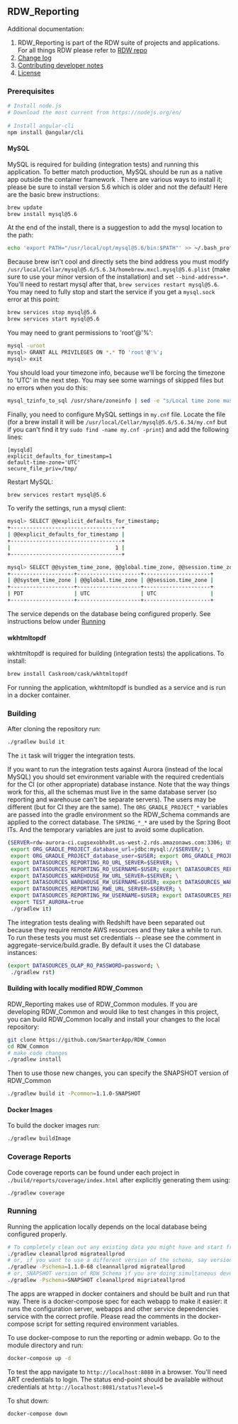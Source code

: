 ## RDW_Reporting

Additional documentation:
1. RDW_Reporting is part of the RDW suite of projects and applications. For all things RDW please refer to 
[RDW repo](https://github.com/SmarterApp/RDW)
1. [Change log](CHANGELOG.md)
1. [Contributing developer notes](CONTRIBUTING.md)
1. [License](LICENSE)

### Prerequisites
```bash
# Install node.js
# Download the most current from https://nodejs.org/en/
 
# Install angular-cli
npm install @angular/cli
```

#### MySQL
MySQL is required for building (integration tests) and running this application. To better match production, MySQL
should be run as a native app outside the container framework . There are various ways to install it; please be sure 
to install version 5.6 which is older and not the default! Here are the basic brew instructions:
```bash
brew update
brew install mysql@5.6
```
At the end of the install, there is a suggestion to add the mysql location to the path:
```bash
echo 'export PATH="/usr/local/opt/mysql@5.6/bin:$PATH"' >> ~/.bash_profile
```

Because brew isn't cool and directly sets the bind address you must modify `/usr/local/Cellar/mysql@5.6/5.6.34/homebrew.mxcl.mysql@5.6.plist` 
(make sure to use your minor version of the installation) and set `--bind-address=*`. 
You'll need to restart mysql after that, `brew services restart mysql@5.6`. You may need to fully stop and start
the service if you get a `mysql.sock` error at this point:
```bash
brew services stop mysql@5.6
brew services start mysql@5.6 
```

You may need to grant permissions to 'root'@'%':
```bash
mysql -uroot
mysql> GRANT ALL PRIVILEGES ON *.* TO 'root'@'%';
mysql> exit
```

You should load your timezone info, because we'll be forcing the timezone to 'UTC' in the next step. You may see 
some warnings of skipped files but no errors when you do this:
```bash
mysql_tzinfo_to_sql /usr/share/zoneinfo | sed -e "s/Local time zone must be set--see zic manual page/local/" | mysql -u root mysql
```

Finally, you need to configure MySQL settings in `my.cnf` file. Locate the file (for a brew install it will be
`/usr/local/Cellar/mysql@5.6/5.6.34/my.cnf` but if you can't find it try `sudo find -name my.cnf -print`) 
and add the following lines:
```
[mysqld]
explicit_defaults_for_timestamp=1
default-time-zone='UTC'
secure_file_priv=/tmp/
```

Restart MySQL:
```bash
brew services restart mysql@5.6
```

To verify the settings, run a mysql client:
```bash
mysql> SELECT @@explicit_defaults_for_timestamp;
+-----------------------------------+
| @@explicit_defaults_for_timestamp |
+-----------------------------------+
|                                 1 |
+-----------------------------------+

mysql> SELECT @@system_time_zone, @@global.time_zone, @@session.time_zone;
+--------------------+--------------------+---------------------+
| @@system_time_zone | @@global.time_zone | @@session.time_zone |
+--------------------+--------------------+---------------------+
| PDT                | UTC                | UTC                 |
+--------------------+--------------------+---------------------+
```

The service depends on the database being configured properly. See instructions below under [Running](#running) 

#### wkhtmltopdf
wkhtmltopdf is required for building (integration tests) the applications. To install:
```bash
brew install Caskroom/cask/wkhtmltopdf
```
For running the application, wkhtmltopdf is bundled as a service and is run in a docker container.

### Building
After cloning the repository run:
```bash
./gradlew build it
```
The `it` task will trigger the integration tests.

If you want to run the integration tests against Aurora (instead of the local MySQL) you should set environment
variable with the required credentials for the CI (or other appropriate) database instance. Note that the way things
work for this, all the schemas must live in the same database server (so reporting and warehouse can't be separate
servers). The users may be different (but for CI they are the same). The `ORG_GRADLE_PROJECT_*` variables are passed
into the gradle environment so the RDW_Schema commands are applied to the correct database. The `SPRING_*_*` are used
by the Spring Boot ITs. And the temporary variables are just to avoid some duplication.
```bash
(SERVER=rdw-aurora-ci.cugsexobhx8t.us-west-2.rds.amazonaws.com:3306; USER=sbac; PSWD=password; \
 export ORG_GRADLE_PROJECT_database_url=jdbc:mysql://$SERVER/; \
 export ORG_GRADLE_PROJECT_database_user=$USER; export ORG_GRADLE_PROJECT_database_password=$PSWD; \
 export DATASOURCES_REPORTING_RO_URL_SERVER=$SERVER; \
 export DATASOURCES_REPORTING_RO_USERNAME=$USER; export DATASOURCES_REPORTING_RO_PASSWORD=$PSWD; \
 export DATASOURCES_WAREHOUSE_RW_URL_SERVER=$SERVER; \
 export DATASOURCES_WAREHOUSE_RW_USERNAME=$USER; export DATASOURCES_WAREHOUSE_RW_PASSWORD=$PSWD; \
 export DATASOURCES_REPORTING_RWE_URL_SERVER=$SERVER; \
 export DATASOURCES_REPORTING_RW_USERNAME=$USER; export DATASOURCES_REPORTING_RW_PASSWORD=$PSWD; \
 export TEST_AURORA=true
 ./gradlew it)
```

The integration tests dealing with Redshift have been separated out because they require remote AWS resources
and they take a while to run. To run these tests you must set credentials -- please see the comment in 
aggregate-service/build.gradle. By default it uses the CI database instances:
```bash
(export DATASOURCES_OLAP_RO_PASSWORD=password; \
 ./gradlew rst)
```

#### Building with locally modified RDW_Common
RDW_Reporting makes use of RDW_Common modules. If you are developing RDW_Common and would like to test changes in this 
project, you can build RDW_Common locally and install your changes to the local repository:
```bash
git clone https://github.com/SmarterApp/RDW_Common
cd RDW_Common
# make code changes
./gradlew install
```
Then to use those new changes, you can specify the SNAPSHOT version of RDW_Common
```bash
./gradlew build it -Pcommon=1.1.0-SNAPSHOT
```

#### Docker Images
To build the docker images run:
```bash
./gradlew buildImage
```

### Coverage Reports
Code coverage reports can be found under each project in `./build/reports/coverage/index.html` after explicitly 
generating them using:
```bash
./gradlew coverage
``` 

### Running
Running the application locally depends on the local database being configured properly.
```bash
# To completely clean out any existing data you might have and start fresh:
./gradlew cleanallprod migrateallprod
# or, if you want to use a different version of the schema, say version 1.1.0-68 of RDW_Schema
./gradlew -Pschema=1.1.0-68 cleannallprod migrateallprod
# or, SNAPSHOT version of RDW_Schema if you are doing simultaneous development with RDW_Schema
./gradlew -Pschema=SNAPSHOT cleanallprod migriateallprod
```

The apps are wrapped in docker containers and should be built and run that way. There is a docker-compose spec for each webapp
to make it easier: it runs the configuration server, webapps and other service dependencies service with the correct profile. Please 
read the comments in the docker-compose script for setting required environment variables. 

To use docker-compose to run the reporting or admin webapp. Go to the module directory and run:
```bash
docker-compose up -d
```

To test the app navigate to `http://localhost:8080` in a browser. You'll need ART credentials to login.
The status end-point should be available without credentials at `http://localhost:8081/status?level=5`

To shut down:
```bash
docker-compose down
```
